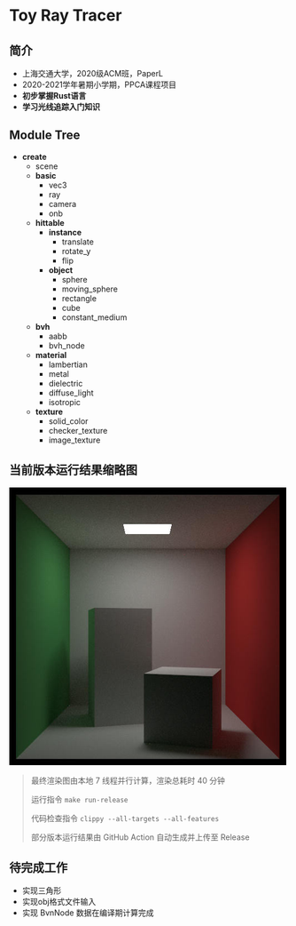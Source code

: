 # Toy Ray Tracer

## 简介

- 上海交通大学，2020级ACM班，PaperL
- 2020-2021学年暑期小学期，PPCA课程项目
- **初步掌握Rust语言**
- **学习光线追踪入门知识**



## Module Tree

- **create**
  - scene
  - **basic**
    - vec3
    - ray
    - camera
    - onb
  - **hittable**
    - **instance**
      - translate
      - rotate_y
      - flip
    - **object**
      - sphere
      - moving_sphere
      - rectangle
      - cube
      - constant_medium
  - **bvh**
    - aabb
    - bvh_node
  - **material**
    - lambertian
    - metal
    - dielectric
    - diffuse_light
    - isotropic
  - **texture**
    - solid_color
    - checker_texture
    - image_texture



## 当前版本运行结果缩略图

![Output](output/preview.jpg)

> 最终渲染图由本地 7 线程并行计算，渲染总耗时 40 分钟
>
> 运行指令 `make run-release`
>
> 代码检查指令 `clippy --all-targets --all-features`
>
> 部分版本运行结果由 GitHub Action 自动生成并上传至 Release



## 待完成工作

- 实现三角形
- 实现obj格式文件输入
- 实现 BvnNode 数据在编译期计算完成